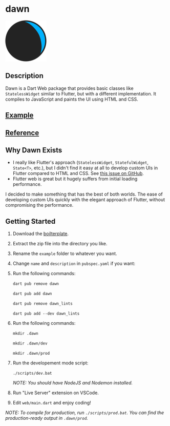 # dawn

<img src="https://raw.githubusercontent.com/Hawmex/dawn/main/example/web/assets/logo.svg" width="128px" height="128px">

## Description

Dawn is a Dart Web package that provides basic classes like `StatelessWidget` similar to Flutter,
but with a different implementation. It compiles to JavaScript and paints the UI using HTML and CSS.

## [Example](https://github.com/Hawmex/dawn/blob/main/example/web/main.dart)

## [Reference](https://pub.dev/documentation/dawn/latest/dawn/dawn-library.html)

## Why Dawn Exists

- I really like Flutter's approach (`StatelessWidget`, `StatefulWidget`, `State<T>`, etc.),
  but I didn't find it easy at all to develop custom UIs in Flutter compared to
  HTML and CSS. See [this issue on GitHub](https://github.com/flutter/flutter/issues/97496).
- Flutter web is great but it hugely suffers from initial loading performance.

I decided to make something that has the best of both worlds.
The ease of developing custom UIs quickly with the elegant approach of Flutter,
without compromising the performance.

## Getting Started

1. Download the [boilterplate](https://downgit.github.io/#/home?url=https://github.com/Hawmex/dawn/tree/main/example).
2. Extract the zip file into the directory you like.
3. Rename the `example` folder to whatever you want.
4. Change `name` and `description` in `pubspec.yaml` if you want:
5. Run the following commands:

   `dart pub remove dawn`

   `dart pub add dawn`

   `dart pub remove dawn_lints`

   `dart pub add --dev dawn_lints`

6. Run the following commands:

   `mkdir .dawn`

   `mkdir .dawn/dev`

   `mkdir .dawn/prod`

7. Run the developement mode script:

   `./scripts/dev.bat`

   _NOTE: You should have NodeJS and Nodemon installed._

8. Run "Live Server" extension on VSCode.
9. Edit `web/main.dart` and enjoy coding!

_NOTE: To compile for production, run `./scripts/prod.bat`.
You can find the production-ready output in `.dawn/prod`._
